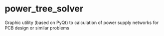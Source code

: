 # power_tree_solver
Graphic utility (based on PyQt) to calculation of power supply networks for PCB design or similar problems
